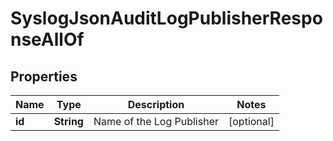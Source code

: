 

# SyslogJsonAuditLogPublisherResponseAllOf


## Properties

| Name | Type | Description | Notes |
|------------ | ------------- | ------------- | -------------|
|**id** | **String** | Name of the Log Publisher |  [optional] |



